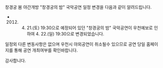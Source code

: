 창경궁 봄 야간개방 "창경궁의 밤" 국악공연 일정 변경을 다음과 같이 알려드립니다.
- 2012. 4. 21.(토) 19:30으로 예정되어 있던 "창경궁의 밤" 국악공연이 우천예보로 인하여 4. 22.(일) 19:30으로 변경되었습니다.

일정외 다른 변동사항은 없으며 우천시 야외공연이 취소될수 있으므로 공연 당일 홈페이지를 통해 공연 개최여부를 확인바랍니다.

감사합니다.